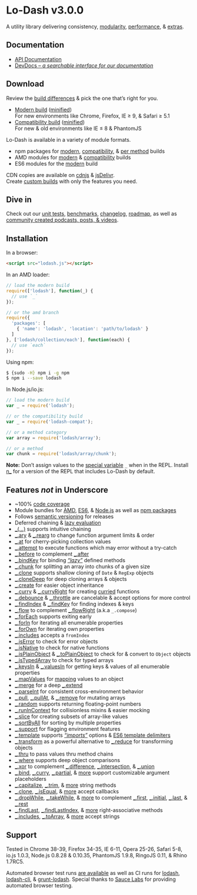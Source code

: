 # Lo-Dash v3.0.0

A utility library delivering consistency, [modularity](https://www.npmjs.com/browse/keyword/lodash-modularized), [performance](https://lodash.com/benchmarks), & [extras](https://lodash.com/#features).

## Documentation

* [API Documentation](https://lodash.com/docs)
* [DevDocs – *a searchable interface for our documentation*](http://devdocs.io/lodash/)

## Download

Review the [build differences](https://github.com/lodash/lodash/wiki/build-differences) & pick the one that’s right for you.

* [Modern build](https://raw.github.com/lodash/lodash/3.0.0/dist/lodash.js) ([minified](https://raw.github.com/lodash/lodash/3.0.0/dist/lodash.min.js))<br>
  For new environments like Chrome, Firefox, IE ≥ 9, & Safari ≥ 5.1
* [Compatibility build](https://raw.github.com/lodash/lodash/3.0.0/dist/lodash.compat.js) ([minified](https://raw.github.com/lodash/lodash/3.0.0/dist/lodash.compat.min.js))<br>
  For new & old environments like IE ≤ 8 & PhantomJS

Lo-Dash is available in a variety of module formats.

 * npm packages for [modern](https://www.npmjs.com/package/lodash), [compatibility](https://www.npmjs.com/package/lodash-compat), & [per method](https://www.npmjs.com/browse/keyword/lodash-modularized) builds
 * AMD modules for [modern](https://github.com/lodash/lodash/tree/3.0.0-amd) & [compatibility](https://github.com/lodash/lodash-compat/tree/3.0.0-amd) builds
 * ES6 modules for the [modern](https://github.com/lodash/lodash/tree/3.0.0-es6) build

CDN copies are available on [cdnjs](https://cdnjs.com/libraries/lodash.js/) & [jsDelivr](http://www.jsdelivr.com/#!lodash).<br>
Create [custom builds](https://lodash.com/custom-builds) with only the features you need.<br>

## Dive in

Check out our [unit tests](https://lodash.com/tests), [benchmarks](https://lodash.com/benchmarks), [changelog](https://github.com/lodash/lodash/wiki/Changelog), [roadmap](https://github.com/lodash/lodash/wiki/Roadmap), as well as [community created podcasts, posts, & videos](https://github.com/lodash/lodash/wiki/Resources).

## Installation

In a browser:

```html
<script src="lodash.js"></script>
```

In an AMD loader:

```js
// load the modern build
require(['lodash'], function(_) {
  // use `_`
});

// or the amd branch
require({
  'packages': [
    { 'name': 'lodash', 'location': 'path/to/lodash' }
  ]
}, ['lodash/collection/each'], function(each) {
  // use `each`
});
```

Using npm:

```bash
$ {sudo -H} npm i -g npm
$ npm i --save lodash
```

In Node.js/io.js:

```js
// load the modern build
var _ = require('lodash');

// or the compatibility build
var _ = require('lodash-compat');

// or a method category
var array = require('lodash/array');

// or a method
var chunk = require('lodash/array/chunk');
```

**Note:**
Don’t assign values to the [special variable](http://nodejs.org/api/repl.html#repl_repl_features) `_` when in the REPL.
Install [n_](https://www.npmjs.com/package/n_) for a version of the REPL that includes Lo-Dash by default.

## Features *not* in Underscore

 * ~100% [code coverage](https://coveralls.io/r/lodash)
 * Module bundles for [AMD](https://github.com/lodash/lodash-amd/tree/3.0.0), [ES6](https://github.com/lodash/lodash-es6/tree/3.0.0), & [Node.js](https://www.npmjs.com/package/lodash-node) as well as [npm packages](https://www.npmjs.com/browse/keyword/lodash-modularized)
 * Follows [semantic versioning](http://semver.org/) for releases
 * Deferred chaining & [lazy evaluation](http://filimanjaro.com/blog/2014/introducing-lazy-evaluation/)
 * [_(…)](https://lodash.com/docs#_) supports intuitive chaining
 * [_.ary](https://lodash.com/docs#ary) & [_.rearg](https://lodash.com/docs#rearg) to change function argument limits & order
 * [_.at](https://lodash.com/docs#at) for cherry-picking collection values
 * [_.attempt](https://lodash.com/docs#attempt) to execute functions which may error without a try-catch
 * [_.before](https://lodash.com/docs#before) to complement [_.after](https://lodash.com/docs#after)
 * [_.bindKey](https://lodash.com/docs#bindKey) for binding [*“lazy”*](http://michaux.ca/articles/lazy-function-definition-pattern) defined methods
 * [_.chunk](https://lodash.com/docs#chunk) for splitting an array into chunks of a given size
 * [_.clone](https://lodash.com/docs#clone) supports shallow cloning of `Date` & `RegExp` objects
 * [_.cloneDeep](https://lodash.com/docs#cloneDeep) for deep cloning arrays & objects
 * [_.create](https://lodash.com/docs#create) for easier object inheritance
 * [_.curry](https://lodash.com/docs#curry) & [_.curryRight](https://lodash.com/docs#curryRight) for creating [curried](http://hughfdjackson.com/javascript/why-curry-helps/) functions
 * [_.debounce](https://lodash.com/docs#debounce) & [_.throttle](https://lodash.com/docs#throttle) are cancelable & accept options for more control
 * [_.findIndex](https://lodash.com/docs#findIndex) & [_.findKey](https://lodash.com/docs#findKey) for finding indexes & keys
 * [_.flow](https://lodash.com/docs#flow) to complement [_.flowRight](https://lodash.com/docs#vlowRight) (a.k.a `_.compose`)
 * [_.forEach](https://lodash.com/docs#forEach) supports exiting early
 * [_.forIn](https://lodash.com/docs#forIn) for iterating all enumerable properties
 * [_.forOwn](https://lodash.com/docs#forOwn) for iterating own properties
 * [_.includes](https://lodash.com/docs#includes) accepts a `fromIndex`
 * [_.isError](https://lodash.com/docs#isError) to check for error objects
 * [_.isNative](https://lodash.com/docs#isNative) to check for native functions
 * [_.isPlainObject](https://lodash.com/docs#isPlainObject) & [_.toPlainObject](https://lodash.com/docs#toPlainObject) to check for & convert to `Object` objects
 * [_.isTypedArray](https://lodash.com/docs#isTypedArray) to check for typed arrays
 * [_.keysIn](https://lodash.com/docs#keysIn) & [_.valuesIn](https://lodash.com/docs#valuesIn) for getting keys & values of all enumerable properties
 * [_.mapValues](https://lodash.com/docs#mapValues) for [mapping](https://lodash.com/docs#map) values to an object
 * [_.merge](https://lodash.com/docs#merge) for a deep [_.extend](https://lodash.com/docs#extend)
 * [_.parseInt](https://lodash.com/docs#parseInt) for consistent cross-environment behavior
 * [_.pull](https://lodash.com/docs#pull), [_.pullAt](https://lodash.com/docs#pullAt), & [_.remove](https://lodash.com/docs#remove) for mutating arrays
 * [_.random](https://lodash.com/docs#random) supports returning floating-point numbers
 * [_.runInContext](https://lodash.com/docs#runInContext) for collisionless mixins & easier mocking
 * [_.slice](https://lodash.com/docs#slice) for creating subsets of array-like values
 * [_.sortByAll](https://lodash.com/docs#sortBy) for sorting by multiple properties
 * [_.support](https://lodash.com/docs#support) for flagging environment features
 * [_.template](https://lodash.com/docs#template) supports [*“imports”*](https://lodash.com/docs#templateSettings_imports) options & [ES6 template delimiters](http://people.mozilla.org/~jorendorff/es6-draft.html#sec-template-literal-lexical-components)
 * [_.transform](https://lodash.com/docs#transform) as a powerful alternative to [_.reduce](https://lodash.com/docs#reduce) for transforming objects
 * [_.thru](https://lodash.com/docs#thru) to pass values thru method chains
 * [_.where](https://lodash.com/docs#where) supports deep object comparisons
 * [_.xor](https://lodash.com/docs#xor) to complement [_.difference](https://lodash.com/docs#difference), [_.intersection](https://lodash.com/docs#intersection), & [_.union](https://lodash.com/docs#union)
 * [_.bind](https://lodash.com/docs#bind), [_.curry](https://lodash.com/docs#curry), [_.partial](https://lodash.com/docs#partial), &
   [more](https://lodash.com/docs  "_.bindKey, _.curryRight, _.partialRight") support customizable argument placeholders
 * [_.capitalize](https://lodash.com/docs#capitalize), [_.trim](https://lodash.com/docs#trim), &
   [more](https://lodash.com/docs "_.camelCase, _.deburr, _.endsWith, _.escapeRegExp, _.kebabCase, _.pad, _.padLeft, _.padRight, _.repeat, _.snakeCase, _.startsWith, _.trimLeft, _.trimRight, _.trunc, _.words") string methods
 * [_.clone](https://lodash.com/docs#clone), [_.isEqual](https://lodash.com/docs#isEqual), &
   [more](https://lodash.com/docs "_.assign, _.cloneDeep, _.merge") accept callbacks
 * [_.dropWhile](https://lodash.com/docs#dropWhile), [_.takeWhile](https://lodash.com/docs#takeWhile), &
   [more](https://lodash.com/docs "_.drop, _.dropRightWhile, _.take, _.takeRightWhile") to complement [_.first](https://lodash.com/docs#first), [_.initial](https://lodash.com/docs#initial), [_.last](https://lodash.com/docs#last), & [_.rest](https://lodash.com/docs#rest)
 * [_.findLast](https://lodash.com/docs#findLast), [_.findLastIndex](https://lodash.com/docs#findLastIndex), &
   [more](https://lodash.com/docs "_.findLastKey, _.flowRight, _.forEachRight, _.forInRight, _.forOwnRight, _.partialRight") right-associative methods
 * [_.includes](https://lodash.com/docs#includes), [_.toArray](https://lodash.com/docs#toArray), &
   [more](https://lodash.com/docs "_.at, _.countBy, _.every, _.filter, _.find, _.findLast, _.forEach, _.forEachRight, _.groupBy, _.indexBy, _.invoke, _.map, _.max, _.min, _.partition, _.pluck, _.reduce, _.reduceRight, _.reject, _.shuffle, _.size, _.some, _.sortBy") accept strings

## Support

Tested in Chrome 38-39, Firefox 34-35, IE 6-11, Opera 25-26, Safari 5-8, io.js 1.0.3, Node.js 0.8.28 & 0.10.35, PhantomJS 1.9.8, RingoJS 0.11, & Rhino 1.7RC5.

Automated browser test runs [are available](https://saucelabs.com/u/lodash) as well as CI runs for [lodash](https://travis-ci.org/lodash/lodash/), [lodash-cli](https://travis-ci.org/lodash/lodash-cli/), & [grunt-lodash](https://travis-ci.org/lodash/grunt-lodash). Special thanks to [Sauce Labs](https://saucelabs.com/) for providing automated browser testing.
